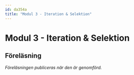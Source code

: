 ```yaml
---
id: da354a
title: "Modul 3 - Iteration & Selektion"
---
```


# Modul 3 - Iteration & Selektion

## Föreläsning

*Föreläsningen publiceras när den är genomförd.*